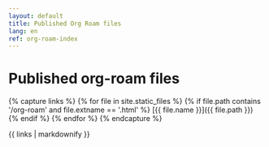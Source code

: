 ```yaml
---
layout: default
title: Published Org Roam files
lang: en
ref: org-roam-index
---
```


# Published org-roam files

{% capture links %}
{% for file in site.static_files %}
  {% if file.path contains '/org-roam' and file.extname == '.html' %}
  [{{ file.name }}]({{ file.path }})
  {% endif %}
{% endfor %}
{% endcapture %}

{{ links | markdownify }}
